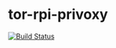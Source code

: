 # tor-rpi-privoxy

[![Build Status](https://travis-ci.org/sebastian-albers/docker-rpi-privoxy.svg?branch=master)](https://travis-ci.org/sebastian-albers/docker-rpi-privoxy)
